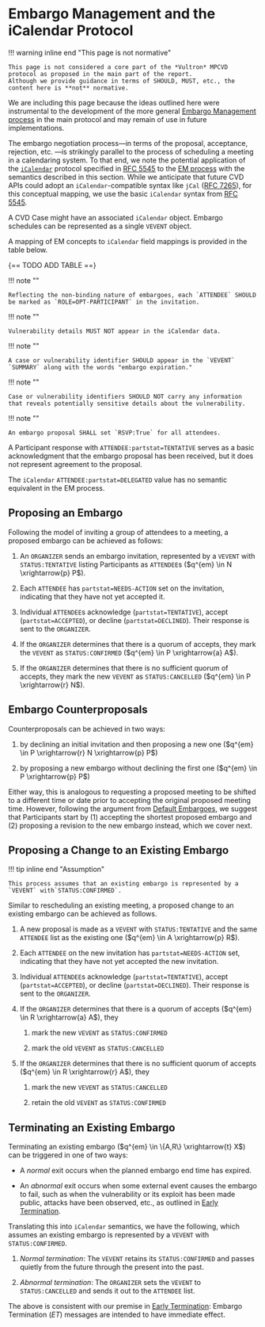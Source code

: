 # Embargo Management and the iCalendar Protocol

!!! warning inline end "This page is not normative"

    This page is not considered a core part of the *Vultron* MPCVD protocol as proposed in the main part of the report.
    Although we provide guidance in terms of SHOULD, MUST, etc., the content here is **not** normative.

We are including this page because the ideas outlined here were instrumental to the development of the more general
[Embargo Management process](../topics/process_models/em/index.md) in the main protocol and may remain of use in future implementations.

The embargo negotiation process&mdash;in terms of the proposal, acceptance, rejection, etc. &mdash;is strikingly
parallel to the process of scheduling a meeting in a calendaring system.
To that end, we note the potential application of the [`iCalendar`](https://en.wikipedia.org/wiki/ICalendar) protocol specified in [RFC 5545](https://datatracker.ietf.org/doc/html/rfc5545) to the
[EM process](../topics/process_models/em/index.md) with the semantics described in this section. 
While we anticipate that future CVD APIs could adopt an `iCalendar`-compatible syntax like `jCal` ([RFC 7265](https://datatracker.ietf.org/doc/html/rfc7265)), for
this conceptual mapping, we use the basic `iCalendar` syntax from [RFC 5545](https://datatracker.ietf.org/doc/html/rfc5545).

A CVD Case might have an associated `iCalendar` object.
Embargo schedules can be represented as a single `VEVENT` object.

A mapping of EM concepts to `iCalendar` field mappings is provided in the table below.

{== TODO ADD TABLE ==}

!!! note ""

    Reflecting the non-binding nature of embargoes, each `ATTENDEE` SHOULD be marked as `ROLE=OPT-PARTICIPANT` in the invitation.

!!! note ""

    Vulnerability details MUST NOT appear in the iCalendar data.

!!! note ""  
    
    A case or vulnerability identifier SHOULD appear in the `VEVENT`
    `SUMMARY` along with the words "embargo expiration."

!!! note ""

    Case or vulnerability identifiers SHOULD NOT carry any information
    that reveals potentially sensitive details about the vulnerability.

!!! note ""

    An embargo proposal SHALL set `RSVP:True` for all attendees.

A Participant response with `ATTENDEE:partstat=TENTATIVE` serves as a
basic acknowledgment that the embargo proposal has been received, but it
does not represent agreement to the proposal.

The `iCalendar` `ATTENDEE:partstat=DELEGATED` value has no semantic equivalent in the EM process.

## Proposing an Embargo

Following the model of inviting a group of attendees to a meeting, a
proposed embargo can be achieved as follows:

1.  An `ORGANIZER` sends an embargo invitation, represented by a
    `VEVENT` with `STATUS:TENTATIVE` listing Participants as `ATTENDEE`s
    ($q^{em} \in N \xrightarrow{p} P$).

2.  Each `ATTENDEE` has `partstat=NEEDS-ACTION` set on the invitation,
    indicating that they have not yet accepted it.

3.  Individual `ATTENDEE`s acknowledge (`partstat=TENTATIVE`), accept
    (`partstat=ACCEPTED`), or decline (`partstat=DECLINED`). Their
    response is sent to the `ORGANIZER`.

4.  If the `ORGANIZER` determines that there is a quorum of accepts,
    they mark the `VEVENT` as `STATUS:CONFIRMED`
    ($q^{em} \in P \xrightarrow{a} A$).

5.  If the `ORGANIZER` determines that there is no sufficient quorum of
    accepts, they mark the new `VEVENT` as `STATUS:CANCELLED`
    ($q^{em} \in P \xrightarrow{r} N$).

## Embargo Counterproposals

Counterproposals can be achieved in two ways:

1.  by declining an initial invitation and then proposing a new one
    ($q^{em} \in P \xrightarrow{r} N \xrightarrow{p} P$)

2.  by proposing a new embargo without declining the first one
    ($q^{em} \in P \xrightarrow{p} P$)

Either way, this is analogous to requesting a proposed meeting to be
shifted to a different time or date prior to accepting the original
proposed meeting time. However, following the argument from
[Default Embargoes](../topics/process_models/em/defaults.md),
we suggest that Participants start by (1) accepting the shortest proposed embargo and (2) proposing a
revision to the new embargo instead, which we cover next.

## Proposing a Change to an Existing Embargo

!!! tip inline end "Assumption"

    This process assumes that an existing embargo is represented by a `VEVENT` with`STATUS:CONFIRMED`.

Similar to rescheduling an existing meeting, a proposed change to an
existing embargo can be achieved as follows. 

1.  A new proposal is made as a `VEVENT` with `STATUS:TENTATIVE` and the
    same `ATTENDEE` list as the existing one
    ($q^{em} \in A \xrightarrow{p} R$).

2.  Each `ATTENDEE` on the new invitation has `partstat=NEEDS-ACTION`
    set, indicating that they have not yet accepted the new invitation.

3.  Individual `ATTENDEE`s acknowledge (`partstat=TENTATIVE`), accept
    (`partstat=ACCEPTED`), or decline (`partstat=DECLINED`). Their
    response is sent to the `ORGANIZER`.

4.  If the `ORGANIZER` determines that there is a quorum of accepts
    ($q^{em} \in R \xrightarrow{a} A$), they

    1.  mark the new `VEVENT` as `STATUS:CONFIRMED`

    2.  mark the old `VEVENT` as `STATUS:CANCELLED`

5.  If the `ORGANIZER` determines that there is no sufficient quorum of
    accepts ($q^{em} \in R \xrightarrow{r} A$), they

    1.  mark the new `VEVENT` as `STATUS:CANCELLED`

    2.  retain the old `VEVENT` as `STATUS:CONFIRMED`

## Terminating an Existing Embargo

Terminating an existing embargo ($q^{em} \in \{A,R\} \xrightarrow{t} X$)
can be triggered in one of two ways:

-   A *normal* exit occurs when the planned embargo end time has
    expired.

-   An *abnormal* exit occurs when some external event causes the
    embargo to fail, such as when the vulnerability or its exploit has
    been made public, attacks have been observed, etc., as outlined in
    [Early Termination](../topics/process_models/em/early_termination.md).

Translating this into `iCalendar` semantics, we have the following,
which assumes an existing embargo is represented by a `VEVENT` with
`STATUS:CONFIRMED`.

1.  *Normal termination*: The `VEVENT` retains its `STATUS:CONFIRMED`
    and passes quietly from the future through the present into the
    past.

2.  *Abnormal termination*: The `ORGANIZER` sets the `VEVENT` to
    `STATUS:CANCELLED` and sends it out to the `ATTENDEE` list.

The above is consistent with our premise in
[Early Termination](../topics/process_models/em/early_termination.md): Embargo Termination ($ET$) messages
are intended to have immediate effect.
